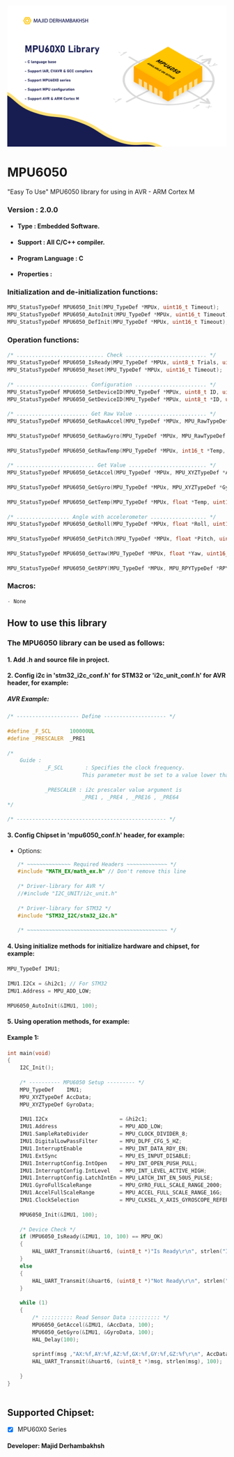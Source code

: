![Banner](Banner.png)

# MPU6050
"Easy To Use" MPU6050 library for using in AVR - ARM Cortex M

### Version : 2.0.0

- #### Type : Embedded Software.

- #### Support : All C/C++ compiler.

- #### Program Language : C

- #### Properties :

### Initialization and de-initialization functions:
```c++
MPU_StatusTypeDef MPU6050_Init(MPU_TypeDef *MPUx, uint16_t Timeout);
MPU_StatusTypeDef MPU6050_AutoInit(MPU_TypeDef *MPUx, uint16_t Timeout);
MPU_StatusTypeDef MPU6050_DefInit(MPU_TypeDef *MPUx, uint16_t Timeout);
```  

### Operation functions:
```c++  
/* ............................ Check .......................... */
MPU_StatusTypeDef MPU6050_IsReady(MPU_TypeDef *MPUx, uint8_t Trials, uint16_t Timeout);
MPU_StatusTypeDef MPU6050_Reset(MPU_TypeDef *MPUx, uint16_t Timeout);

/* ....................... Configuration ....................... */
MPU_StatusTypeDef MPU6050_SetDeviceID(MPU_TypeDef *MPUx, uint8_t ID, uint16_t Timeout);
MPU_StatusTypeDef MPU6050_GetDeviceID(MPU_TypeDef *MPUx, uint8_t *ID, uint16_t Timeout);

/* ....................... Get Raw Value ....................... */
MPU_StatusTypeDef MPU6050_GetRawAccel(MPU_TypeDef *MPUx, MPU_RawTypeDef *AccelRaw, uint16_t Timeout);

MPU_StatusTypeDef MPU6050_GetRawGyro(MPU_TypeDef *MPUx, MPU_RawTypeDef *GyroRaw, uint16_t Timeout);

MPU_StatusTypeDef MPU6050_GetRawTemp(MPU_TypeDef *MPUx, int16_t *Temp, uint16_t Timeout);

/* ......................... Get Value ......................... */
MPU_StatusTypeDef MPU6050_GetAccel(MPU_TypeDef *MPUx, MPU_XYZTypeDef *Accel, uint16_t Timeout);

MPU_StatusTypeDef MPU6050_GetGyro(MPU_TypeDef *MPUx, MPU_XYZTypeDef *Gyro, uint16_t Timeout);

MPU_StatusTypeDef MPU6050_GetTemp(MPU_TypeDef *MPUx, float *Temp, uint16_t Timeout);

/* ................. Angle with accelerometer .................. */
MPU_StatusTypeDef MPU6050_GetRoll(MPU_TypeDef *MPUx, float *Roll, uint16_t Timeout);

MPU_StatusTypeDef MPU6050_GetPitch(MPU_TypeDef *MPUx, float *Pitch, uint16_t Timeout);

MPU_StatusTypeDef MPU6050_GetYaw(MPU_TypeDef *MPUx, float *Yaw, uint16_t Timeout);

MPU_StatusTypeDef MPU6050_GetRPY(MPU_TypeDef *MPUx, MPU_RPYTypeDef *RPY, uint16_t Timeout);

``` 
### Macros:
```c++  
- None 
``` 

## How to use this library

### The MPU6050 library can be used as follows:
#### 1.  Add .h and source file in project.      
#### 2.  Config i2c in 'stm32_i2c_conf.h' for STM32 or 'i2c_unit_conf.h' for AVR header, for example:  
##### AVR Example:  
  ```c++  
  /* -------------------- Define -------------------- */

  #define _F_SCL      100000UL 
  #define _PRESCALER  _PRE1 

  /*
	  Guide :
			  _F_SCL	   : Specifies the clock frequency.
						  This parameter must be set to a value lower than 400kHz
			
			  _PRESCALER : i2c prescaler value argument is
						  _PRE1 , _PRE4 , _PRE16 , _PRE64
  */

  /* ------------------------------------------------ */
  ``` 
  
#### 3.  Config Chipset in 'mpu6050_conf.h' header, for example:  
   * Options:  
   
      ```c++
      /* ~~~~~~~~~~~~~~ Required Headers ~~~~~~~~~~~~~ */
      #include "MATH_EX/math_ex.h" // Don't remove this line

      /* Driver-library for AVR */
      //#include "I2C_UNIT/i2c_unit.h"

      /* Driver-library for STM32 */
      #include "STM32_I2C/stm32_i2c.h"

      /* ~~~~~~~~~~~~~~~~~~~~~~~~~~~~~~~~~~~~~~~~~~~~~ */
      
      ```
          
          
#### 4.  Using initialize methods for initialize hardware and chipset, for example:  
```c++  
MPU_TypeDef IMU1;

IMU1.I2Cx = &hi2c1; // For STM32
IMU1.Address = MPU_ADD_LOW;

MPU6050_AutoInit(&IMU1, 100);
```  
#### 5.  Using operation methods, for example:  
#### Example 1:  
```c++  
int main(void)
{
	I2C_Init();
	
	/* ---------- MPU6050 Setup --------- */
	MPU_TypeDef    IMU1;
	MPU_XYZTypeDef AccData;
	MPU_XYZTypeDef GyroData;
	
	IMU1.I2Cx                       = &hi2c1;
	IMU1.Address                    = MPU_ADD_LOW;
	IMU1.SampleRateDivider          = MPU_CLOCK_DIVIDER_8;
	IMU1.DigitalLowPassFilter       = MPU_DLPF_CFG_5_HZ;
	IMU1.InterruptEnable            = MPU_INT_DATA_RDY_EN;
	IMU1.ExtSync                    = MPU_ES_INPUT_DISABLE;
	IMU1.InterruptConfig.IntOpen    = MPU_INT_OPEN_PUSH_PULL;
	IMU1.InterruptConfig.IntLevel   = MPU_INT_LEVEL_ACTIVE_HIGH;
	IMU1.InterruptConfig.LatchIntEn = MPU_LATCH_INT_EN_50US_PULSE;
	IMU1.GyroFullScaleRange         = MPU_GYRO_FULL_SCALE_RANGE_2000;
	IMU1.AccelFullScaleRange        = MPU_ACCEL_FULL_SCALE_RANGE_16G;
	IMU1.ClockSelection             = MPU_CLKSEL_X_AXIS_GYROSCOPE_REFERENCE; 
	
	MPU6050_Init(&IMU1, 100);
	
	/* Device Check */
	if (MPU6050_IsReady(&IMU1, 10, 100) == MPU_OK)
	{
		HAL_UART_Transmit(&huart6, (uint8_t *)"Is Ready\r\n", strlen("Is Ready\r\n"), 100);
	}
	else
	{
		HAL_UART_Transmit(&huart6, (uint8_t *)"Not Ready\r\n", strlen("Not Ready\r\n"), 100);
	}
	
	while (1) 
	{
		/* :::::::::: Read Sensor Data :::::::::: */
		MPU6050_GetAccel(&IMU1, &AccData, 100);
		MPU6050_GetGyro(&IMU1, &GyroData, 100);
		HAL_Delay(100);
	
		sprintf(msg ,"AX:%f,AY:%f,AZ:%f,GX:%f,GY:%f,GZ:%f\r\n", AccData.X, AccData.Y, AccData.Z, GyroData.X, GyroData.Y, GyroData.Z);
		HAL_UART_Transmit(&huart6, (uint8_t *)msg, strlen(msg), 100);
	
	}
}
   
``` 

## Supported Chipset:
- [x] MPU60X0 Series  

#### Developer: Majid Derhambakhsh

